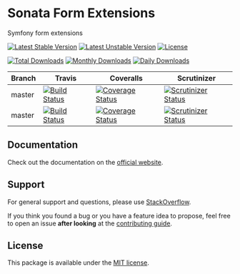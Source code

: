 # Sonata Form Extensions

Symfony form extensions

[![Latest Stable Version](https://poser.pugx.org/sonata-project/form-extensions/v/stable)](https://packagist.org/packages/sonata-project/form-extensions)
[![Latest Unstable Version](https://poser.pugx.org/sonata-project/form-extensions/v/unstable)](https://packagist.org/packages/sonata-project/form-extensions)
[![License](https://poser.pugx.org/sonata-project/form-extensions/license)](https://packagist.org/packages/sonata-project/form-extensions)

[![Total Downloads](https://poser.pugx.org/sonata-project/form-extensions/downloads)](https://packagist.org/packages/sonata-project/form-extensions)
[![Monthly Downloads](https://poser.pugx.org/sonata-project/form-extensions/d/monthly)](https://packagist.org/packages/sonata-project/form-extensions)
[![Daily Downloads](https://poser.pugx.org/sonata-project/form-extensions/d/daily)](https://packagist.org/packages/sonata-project/form-extensions)

Branch | Travis | Coveralls | Scrutinizer |
------ | ------ | --------- | ----------- |
master   | [![Build Status][travis_stable_badge]][travis_stable_link]     | [![Coverage Status][coveralls_stable_badge]][coveralls_stable_link]     | [![Scrutinizer Status][scrutinizer_stable_badge]][scrutinizer_stable_link] |
master | [![Build Status][travis_unstable_badge]][travis_unstable_link] | [![Coverage Status][coveralls_unstable_badge]][coveralls_unstable_link] | [![Scrutinizer Status][scrutinizer_unstable_badge]][scrutinizer_unstable_link] |

## Documentation

Check out the documentation on the [official website](https://sonata-project.org/bundles/form-extensions).

## Support

For general support and questions, please use [StackOverflow](http://stackoverflow.com/questions/tagged/sonata).

If you think you found a bug or you have a feature idea to propose, feel free to open an issue
**after looking** at the [contributing guide](CONTRIBUTING.md).

## License

This package is available under the [MIT license](LICENSE).

[travis_stable_badge]: https://travis-ci.org/sonata-project/form-extensions.svg?branch=1.x
[travis_stable_link]: https://travis-ci.org/sonata-project/form-extensions
[travis_unstable_badge]: https://travis-ci.org/sonata-project/form-extensions.svg?branch=master
[travis_unstable_link]: https://travis-ci.org/sonata-project/form-extensions

[coveralls_stable_badge]: https://coveralls.io/repos/github/sonata-project/form-extensions/badge.svg?branch=1.x
[coveralls_stable_link]: https://coveralls.io/github/sonata-project/form-extensions?branch=1.x
[coveralls_unstable_badge]: https://coveralls.io/repos/github/sonata-project/form-extensions/badge.svg?branch=master
[coveralls_unstable_link]: https://coveralls.io/github/sonata-project/form-extensions?branch=master

[scrutinizer_stable_badge]: https://scrutinizer-ci.com/g/sonata-project/form-extensions/badges/quality-score.png?b=1.x
[scrutinizer_stable_link]: https://scrutinizer-ci.com/g/sonata-project/form-extensions/?branch=1.x
[scrutinizer_unstable_badge]: https://scrutinizer-ci.com/g/sonata-project/form-extensions/badges/quality-score.png?b=master
[scrutinizer_unstable_link]: https://scrutinizer-ci.com/g/sonata-project/form-extensions/?branch=master
